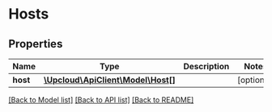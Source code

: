 # Hosts

## Properties
Name | Type | Description | Notes
------------ | ------------- | ------------- | -------------
**host** | [**\Upcloud\ApiClient\Model\Host[]**](Host.md) |  | [optional] 

[[Back to Model list]](../../README.md#documentation-of-the-models) [[Back to API list]](../../README.md#documentation) [[Back to README]](../../README.md)
